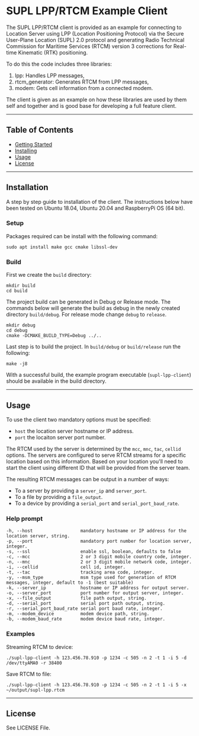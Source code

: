 # SUPL LPP/RTCM Example Client

The SUPL LPP/RTCM client is provided as an example for connecting to Location Server using LPP (Location Positioning Protocol) via the Secure User-Plane Location (SUPL) 2.0 protocol and generating Radio Technical Commission for Maritime Services (RTCM) version 3 corrections for Real-time Kinematic (RTK) positioning.

To do this the code includes three libraries:

1. lpp: Handles LPP messages,
2. rtcm_generator: Generates RTCM from LPP messages,
3. modem: Gets cell information from a connected modem.

The client is given as an example on how these libraries are used by them self and together and is good base for developing a full feature client.

---

## Table of Contents

- [Getting Started](#getting-started)
- [Installing](#installing)
- [Usage](#usage)
- [License](#license)

---

## Installation

A step by step guide to installation of the client. The instructions below have been tested on Ubuntu 18.04, Ubuntu 20.04 and RaspberryPi OS (64 bit).

### Setup

Packages required can be install with the following command:

```console
sudo apt install make gcc cmake libssl-dev
```

### Build

First we create the `build` directory:

```console
mkdir build
cd build
```

The project build can be generated in Debug or Release mode. The commands below will generate the build as debug in the newly created directory `build/debug`. For release mode change `debug` to `release`.

```console
mkdir debug
cd debug
cmake -DCMAKE_BUILD_TYPE=Debug ../..
```

Last step is to build the project. In `build/debug` or `build/release` run the following:

```console
make -j8
```

With a successful build, the example program executable (`supl-lpp-client`) should be available in the build directory.

---

## Usage

To use the client two mandatory options must be specified:

- `host` the location server hostname or IP address.
- `port` the locaiton server port number.

The RTCM used by the server is determined by the `mcc`, `mnc`, `tac`, `cellid` options. The servers are configured to serve RTCM streams for a specific location based on this information. Based on your location you'll need to start the client using different ID that will be provided from the server team.

The resulting RTCM messages can be output in a number of ways:

- To a server by providing a `server_ip` and `server_port`.
- To a file by providing a `file_output`.
- To a device by providing a `serial_port` and `serial_port_baud_rate`.

### Help prompt

```text
-h, --host                  mandatory hostname or IP address for the location server, string.
-p, --port                  mandatory port number for location server, integer.
-s, --ssl                   enable ssl, boolean, defaults to false
-c, --mcc                   2 or 3 digit mobile country code, integer.
-n, --mnc                   2 or 3 digit mobile network code, integer.
-i, --cellid                cell id, integer.
-t, --tac                   tracking area code, integer.
-y, --msm_type              msm type used for generation of RTCM messages, integer, default to -1 (best suitable)
-k, --server_ip             hostname or IP address for output server.
-o, --server_port           port number for output server, integer.
-x, --file_output           file path output, string.
-d, --serial_port           serial port path output, string.
-r, --serial_port_baud_rate serial port baud rate, integer.
-m, --modem_device          modem device path, string.
-b, --modem_baud_rate       modem device baud rate, integer.
```

### Examples

Streaming RTCM to device:

```console
./supl-lpp-client -h 123.456.78.910 -p 1234 -c 505 -n 2 -t 1 -i 5 -d /dev/ttyAMA0 -r 38400
```

Save RTCM to file:

```console
./supl-lpp-client -h 123.456.78.910 -p 1234 -c 505 -n 2 -t 1 -i 5 -x ~/output/supl-lpp.rtcm
```

---

## License

See LICENSE File.
